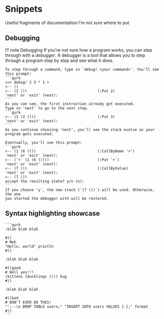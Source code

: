 # Snippets

Useful fragments of documentation I'm not sure where to put

## Debugging

!!! note Debugging
    If you're not sure how a program works, you can step through with a _debugger_.
    A debugger is a tool that allows you to step through a program step by step
    and see what it does.

    To step through a command, type in `debug! <your command>`. You'll see
    this prompt:
    ```gurk
    >>> debug! 2 3 * 1 +
    <-- ()
    <-- (2 ())                                (:Put 2)
    'next' or 'exit' (next):
    ```
    As you can see, the first instruction already got executed.
    Type in 'next' to go to the next step.
    ```gurk
    <-- (3 (2 ()))                            (:Put 3)
    'next' or 'exit' (next):
    ```
    As you continue choosing 'next', you'll see the stack evolve as your
    program gets executed.

    Eventually, you'll see this prompt:
    ```gurk
    <-- (1 (6 ()))                            (:CallByName '+')
    'next' or 'exit' (next):
    <-- (`+` (1 (6 ())))                      (:Put `+`)
    'next' or 'exit' (next):
    <-- (7 ())                                (:CallByValue)
    'next' or 'exit' (next):
    <-- (7 ())
    accept the resulting state? y/n (n):
    ```
    If you choose 'y', the new stack (`(7 ())`) will be used. Otherwise, the one
    you started the debugger with will be restored.


## Syntax highlighting showcase

    ```gurk
    :blah blah blah

    #((
    # Meh
    "Hello, world" println
    #))

    :blah blah blah

    #((good
    # Hell yes!!!
    (kittens (ducklings ())) hug
    #))

    :blah blah blah

    #((bad
    # DON'T EVER DO THIS!
    "';--\n DROP TABLE users;" "INSERT INTO users VALUES {.};" format
    #))
    ```
